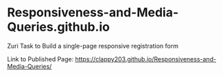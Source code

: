 # Responsiveness-and-Media-Queries.github.io
Zuri Task to Build a single-page responsive registration form

  Link to Published Page: https://clappy203.github.io/Responsiveness-and-Media-Queries/
